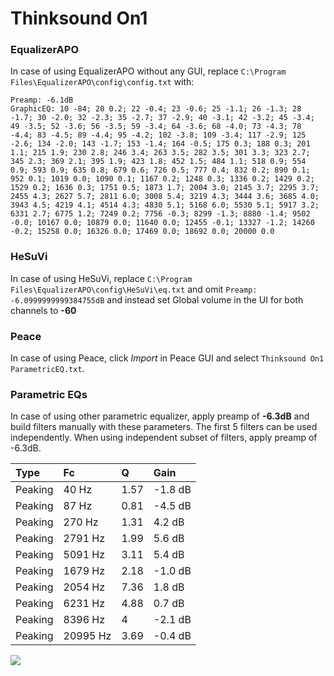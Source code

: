 # Thinksound On1

### EqualizerAPO
In case of using EqualizerAPO without any GUI, replace `C:\Program Files\EqualizerAPO\config\config.txt`
with:
```
Preamp: -6.1dB
GraphicEQ: 10 -84; 20 0.2; 22 -0.4; 23 -0.6; 25 -1.1; 26 -1.3; 28 -1.7; 30 -2.0; 32 -2.3; 35 -2.7; 37 -2.9; 40 -3.1; 42 -3.2; 45 -3.4; 49 -3.5; 52 -3.6; 56 -3.5; 59 -3.4; 64 -3.6; 68 -4.0; 73 -4.3; 78 -4.4; 83 -4.5; 89 -4.4; 95 -4.2; 102 -3.8; 109 -3.4; 117 -2.9; 125 -2.6; 134 -2.0; 143 -1.7; 153 -1.4; 164 -0.5; 175 0.3; 188 0.3; 201 1.1; 215 1.9; 230 2.8; 246 3.4; 263 3.5; 282 3.5; 301 3.3; 323 2.7; 345 2.3; 369 2.1; 395 1.9; 423 1.8; 452 1.5; 484 1.1; 518 0.9; 554 0.9; 593 0.9; 635 0.8; 679 0.6; 726 0.5; 777 0.4; 832 0.2; 890 0.1; 952 0.1; 1019 0.0; 1090 0.1; 1167 0.2; 1248 0.3; 1336 0.2; 1429 0.2; 1529 0.2; 1636 0.3; 1751 0.5; 1873 1.7; 2004 3.0; 2145 3.7; 2295 3.7; 2455 4.3; 2627 5.7; 2811 6.0; 3008 5.4; 3219 4.3; 3444 3.6; 3685 4.0; 3943 4.5; 4219 4.1; 4514 4.3; 4830 5.1; 5168 6.0; 5530 5.1; 5917 3.2; 6331 2.7; 6775 1.2; 7249 0.2; 7756 -0.3; 8299 -1.3; 8880 -1.4; 9502 -0.0; 10167 0.0; 10879 0.0; 11640 0.0; 12455 -0.1; 13327 -1.2; 14260 -0.2; 15258 0.0; 16326 0.0; 17469 0.0; 18692 0.0; 20000 0.0
```

### HeSuVi
In case of using HeSuVi, replace `C:\Program Files\EqualizerAPO\config\HeSuVi\eq.txt` and omit `Preamp:
-6.0999999999384755dB` and instead set Global volume in the UI for both channels to **-60**

### Peace
In case of using Peace, click *Import* in Peace GUI and select `Thinksound On1 ParametricEQ.txt`.

### Parametric EQs
In case of using other parametric equalizer, apply preamp of **-6.3dB** and build filters manually
with these parameters. The first 5 filters can be used independently.
When using independent subset of filters, apply preamp of -6.3dB.

| Type    | Fc       |    Q | Gain    |
|:--------|:---------|:-----|:--------|
| Peaking | 40 Hz    | 1.57 | -1.8 dB |
| Peaking | 87 Hz    | 0.81 | -4.5 dB |
| Peaking | 270 Hz   | 1.31 | 4.2 dB  |
| Peaking | 2791 Hz  | 1.99 | 5.6 dB  |
| Peaking | 5091 Hz  | 3.11 | 5.4 dB  |
| Peaking | 1679 Hz  | 2.18 | -1.0 dB |
| Peaking | 2054 Hz  | 7.36 | 1.8 dB  |
| Peaking | 6231 Hz  | 4.88 | 0.7 dB  |
| Peaking | 8396 Hz  | 4    | -2.1 dB |
| Peaking | 20995 Hz | 3.69 | -0.4 dB |

![](https://raw.githubusercontent.com/jaakkopasanen/AutoEq/master/results/innerfidelity/sbaf-serious/Thinksound%20On1/Thinksound%20On1.png)